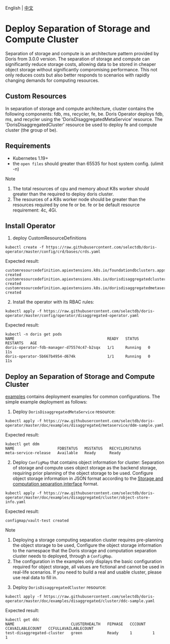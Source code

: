 English | [中文](DISAGGREGATED-README-CN.md)

# Deploy Separation of Storage and Compute Cluster
Separation of storage and compute is an architecture pattern provided by Doris from 3.0.0 version. The separation of storage and compute can significantly reduce storage costs, allowing data to be stored in cheaper object storage without significantly compromising performance. This not only reduces costs but also better responds to scenarios with rapidly changing demands for computing resources.
## Custom Resources
In separation of storage and compute architecture, cluster contains the following components: fdb, ms, recycler, fe, be. Doris Operator deploys fdb, ms, and recycler using the 'DorisDisaggregatedMetaService' resource. The 'DorisDisaggregatedCluster' resource be used to deploy fe and compute cluster (the group of be).
## Requirements
- Kubernetes 1.19+
- the `open files` should greater than 65535 for host system config. (ulimit -n)

>[!NOTE]
>1. The total resources of cpu and memory about K8s worker should greater than the required to deploy doris cluster.
>2. The resources of a K8s worker node should be greater than the resources required by one fe or be. fe or be default resource requirement: 4c, 4Gi.

## Install Operator
1. deploy CustomResourceDefinitions
```
kubectl create -f https://raw.githubusercontent.com/selectdb/doris-operator/master/config/crd/bases/crds.yaml
```
Expected result:
```
customresourcedefinition.apiextensions.k8s.io/foundationdbclusters.apps.foundationdb.org created
customresourcedefinition.apiextensions.k8s.io/dorisdisaggregatedclusters.disaggregated.cluster.doris.com created
customresourcedefinition.apiextensions.k8s.io/dorisdisaggregatedmetaservices.disaggregated.metaservice.doris.com created
```
2. Install the operator with its RBAC rules:
```
kubectl apply -f https://raw.githubusercontent.com/selectdb/doris-operator/master/config/operator/disaggregated-operator.yaml
```
Expected result:
```
kubectl -n doris get pods
NAME                                         READY   STATUS    RESTARTS   AGE
doris-operator-fdb-manager-d75574c47-b2sqx   1/1     Running   0          11s
doris-operator-5b667b4954-d674k              1/1     Running   0          11s
```
## Deploy an Separation of Storage and Compute Cluster
[examples](./doc/examples/disaggregated/cluster) contains deployment examples for common configurations. The simple example deployment as follows:
1. Deploy `DorisDisaggregatedMetaService` resource:
```
kubectl apply -f https://raw.githubusercontent.com/selectdb/doris-operator/master/doc/examples/disaggregated/metaservice/ddm-sample.yaml
```
Expected result:
```
kubectl get ddm
NAME                   FDBSTATUS   MSSTATUS   RECYCLERSTATUS
meta-service-release   Available   Ready      Ready
```
2. Deploy `ConfigMap` that contains object information for cluster:
Separation of storage and compute uses object storage as the backend storage, requiring prior planning of the object storage to be used. Configure object storage information in JSON format according to the [Storage and computation separation interface](https://doris.apache.org/docs/dev/compute-storage-decoupled/creating-cluster/#built-in-storage-vault) format.
```
kubectl apply -f https://raw.githubusercontent.com/selectdb/doris-operator/master/doc/examples/disaggregated/cluster/object-store-info.yaml
```
Expected result:
```
configmap/vault-test created
```
>[!NOTE]
>1. Deploying a storage computing separation cluster requires pre-planning the object storage to be used, Configure the object storage information to the namespace that the Doris storage and computation separation cluster needs to deployed, through a `ConfigMap`.
>2. The configuration in the examples only displays the basic configuration required for object storage, all values are fictional and cannot be used in real-life scenarios. If you need to build a real and usable cluster, please use real data to fill in.

3. Deploy `DorisDisaggregatedCluster` resource:
```
kubectl apply -f https://raw.githubusercontent.com/selectdb/doris-operator/master/doc/examples/disaggregated/cluster/ddc-sample.yaml
```
Expected result:
```
kubectl get ddc                                                                                                
NAME                         CLUSTERHEALTH   FEPHASE   CCCOUNT   CCAVAILABLECOUNT   CCFULLAVAILABLECOUNT
test-disaggregated-cluster   green           Ready     1         1                  1                          
```
